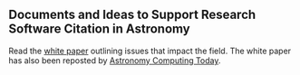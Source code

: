 ## Documents and Ideas to Support Research Software Citation in Astronomy

Read the [white paper](https://github.com/CfA-Library/Cite_Astro_Software/blob/master/whitepaper.md) outlining issues that impact the field. The white paper has also been reposted by [Astronomy Computing Today](https://astrocompute.wordpress.com/2018/03/05/software-citation-implementation-in-astronomy/).
